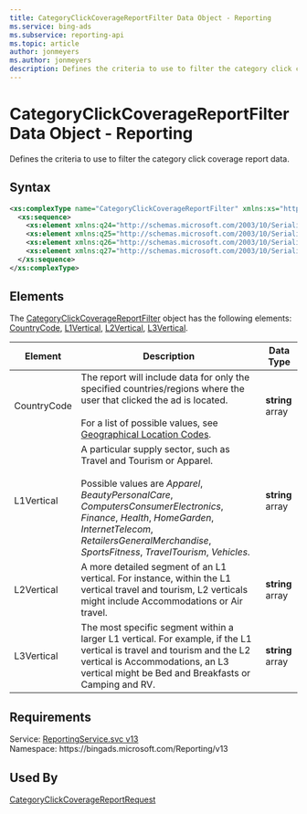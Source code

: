 ```yaml
---
title: CategoryClickCoverageReportFilter Data Object - Reporting
ms.service: bing-ads
ms.subservice: reporting-api
ms.topic: article
author: jonmeyers
ms.author: jonmeyers
description: Defines the criteria to use to filter the category click coverage report data.
---
```

# CategoryClickCoverageReportFilter Data Object - Reporting
Defines the criteria to use to filter the category click coverage report data.

## Syntax
```xml
<xs:complexType name="CategoryClickCoverageReportFilter" xmlns:xs="http://www.w3.org/2001/XMLSchema">
  <xs:sequence>
    <xs:element xmlns:q24="http://schemas.microsoft.com/2003/10/Serialization/Arrays" minOccurs="0" name="CountryCode" nillable="true" type="q24:ArrayOfstring" />
    <xs:element xmlns:q25="http://schemas.microsoft.com/2003/10/Serialization/Arrays" minOccurs="0" name="L1Vertical" nillable="true" type="q25:ArrayOfstring" />
    <xs:element xmlns:q26="http://schemas.microsoft.com/2003/10/Serialization/Arrays" minOccurs="0" name="L2Vertical" nillable="true" type="q26:ArrayOfstring" />
    <xs:element xmlns:q27="http://schemas.microsoft.com/2003/10/Serialization/Arrays" minOccurs="0" name="L3Vertical" nillable="true" type="q27:ArrayOfstring" />
  </xs:sequence>
</xs:complexType>
```

## <a name="elements"></a>Elements

The [CategoryClickCoverageReportFilter](categoryclickcoveragereportfilter.md) object has the following elements: [CountryCode](#countrycode), [L1Vertical](#l1vertical), [L2Vertical](#l2vertical), [L3Vertical](#l3vertical).

|Element|Description|Data Type|
|-----------|---------------|-------------|
|<a name="countrycode"></a>CountryCode|The report will include data for only the specified countries/regions where the user that clicked the ad is located.<br/><br/>For a list of possible values, see [Geographical Location Codes](../guides/geographical-location-codes.md).|**string** array|
|<a name="l1vertical"></a>L1Vertical|A particular supply sector, such as Travel and Tourism or Apparel.<br/><br/>Possible values are *Apparel*, *BeautyPersonalCare*, *ComputersConsumerElectronics*, *Finance*, *Health*, *HomeGarden*, *InternetTelecom*, *RetailersGeneralMerchandise*, *SportsFitness*, *TravelTourism*, *Vehicles*.|**string** array|
|<a name="l2vertical"></a>L2Vertical|A more detailed segment of an L1 vertical. For instance, within the L1 vertical travel and tourism, L2 verticals might include Accommodations or Air travel.|**string** array|
|<a name="l3vertical"></a>L3Vertical|The most specific segment within a larger L1 vertical. For example, if the L1 vertical is travel and tourism and the L2 vertical is Accommodations, an L3 vertical might be Bed and Breakfasts or Camping and RV.|**string** array|

## Requirements
Service: [ReportingService.svc v13](https://reporting.api.bingads.microsoft.com/Api/Advertiser/Reporting/v13/ReportingService.svc)  
Namespace: https\://bingads.microsoft.com/Reporting/v13  

## Used By
[CategoryClickCoverageReportRequest](categoryclickcoveragereportrequest.md)  
